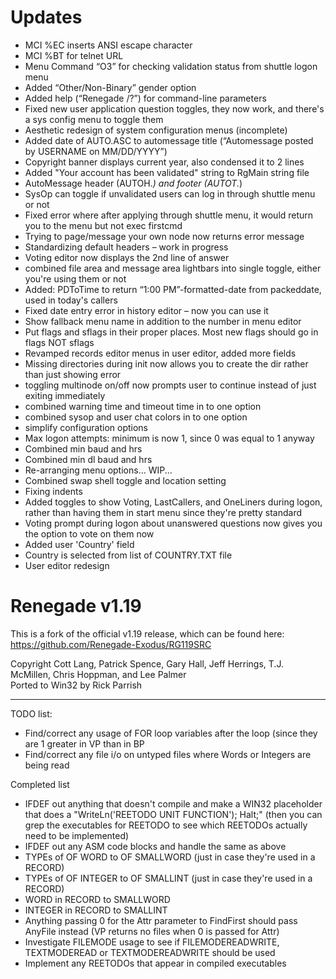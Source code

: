 Updates
=======

- MCI %EC inserts ANSI escape character
- MCI %BT for telnet URL
- Menu Command “O3” for checking validation status from shuttle logon menu
- Added “Other/Non-Binary” gender option
- Added help (“Renegade /?”) for command-line parameters 
- Fixed new user application question toggles, they now work, and there's a sys config menu to toggle them
- Aesthetic redesign of system configuration menus (incomplete)
- Added date of AUTO.ASC to automessage title (“Automessage posted by USERNAME on MM/DD/YYYY”)
- Copyright banner displays current year, also condensed it to 2 lines
- Added "Your account has been validated" string to RgMain string file
- AutoMessage header (AUTOH.*) and footer (AUTOT.*)
- SysOp can toggle if unvalidated users can log in through shuttle menu or not
- Fixed error where after applying through shuttle menu, it would return you to the menu but not exec firstcmd
- Trying to page/message your own node now returns error message
- Standardizing default headers – work in progress
- Voting editor now displays the 2nd line of answer
- combined file area and message area lightbars into single toggle, either you're using them or not
- Added: PDToTime to return “1:00 PM”-formatted-date from packeddate, used in today's callers
- Fixed date entry error in history editor – now you can use  it
- Show  fallback menu name in addition to the number in menu editor
- Put flags and sflags in their proper places. Most new flags should go in flags NOT sflags
- Revamped records editor menus in user editor, added more fields
- Missing directories during init now allows you to create the dir rather than just showing error
- toggling multinode on/off now prompts user to continue instead of just exiting immediately
- combined warning time and timeout time in to one option
- combined sysop and user chat colors in to one option
- simplify configuration options
- Max logon attempts: minimum is now 1, since 0 was equal to 1 anyway
- Combined min baud and hrs
- Combined min dl baud and hrs
- Re-arranging menu options... WIP...
- Combined swap shell toggle and location setting
- Fixing indents
- Added toggles to show Voting, LastCallers, and OneLiners during logon, rather than having them in start menu since they're pretty standard
- Voting prompt during logon about unanswered questions now gives you the option to vote on them now
- Added user 'Country' field
- Country is selected from list of COUNTRY.TXT file
- User editor redesign

Renegade v1.19
==============

This is a fork of the official v1.19 release, which can be found here: https://github.com/Renegade-Exodus/RG119SRC<br />

Copyright Cott Lang, Patrick Spence, Gary Hall, Jeff Herrings, T.J. McMillen, Chris Hoppman, and Lee Palmer<br />
Ported to Win32 by Rick Parrish<br />

<hr />

TODO list:<br />
<ul>
  <li>Find/correct any usage of FOR loop variables after the loop (since they are 1 greater in VP than in BP</li>
  <li>Find/correct any file i/o on untyped files where Words or Integers are being read</li>
</ul>

Completed list<br />
<ul>
  <li>IFDEF out anything that doesn't compile and make a WIN32 placeholder that does a "WriteLn('REETODO UNIT FUNCTION'); Halt;" (then you can grep the executables for REETODO to see which REETODOs actually need to be implemented)</li>
  <li>IFDEF out any ASM code blocks and handle the same as above</li>
  <li>TYPEs of OF WORD to OF SMALLWORD (just in case they're used in a RECORD)</li>
  <li>TYPEs of OF INTEGER to OF SMALLINT (just in case they're used in a RECORD)</li>
  <li>WORD in RECORD to SMALLWORD</li>
  <li>INTEGER in RECORD to SMALLINT</li>
  <li>Anything passing 0 for the Attr parameter to FindFirst should pass AnyFile instead (VP returns no files when 0 is passed for Attr)</li>
  <li>Investigate FILEMODE usage to see if FILEMODEREADWRITE, TEXTMODEREAD or TEXTMODEREADWRITE should be used</li>
  <li>Implement any REETODOs that appear in compiled executables</li>
</ul>
